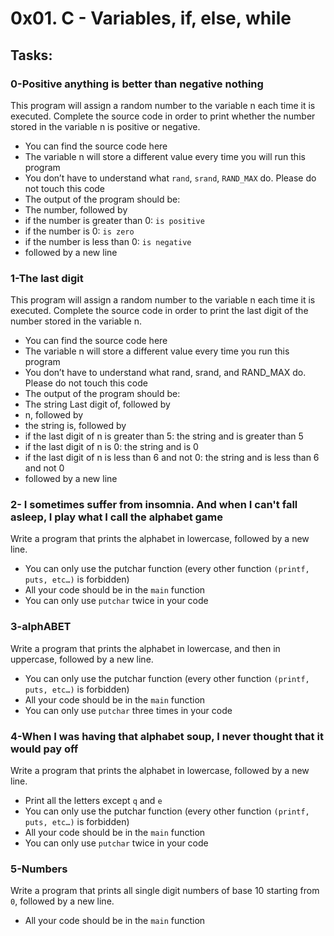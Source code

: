 # 0x01. C - Variables, if, else, while

## Tasks:

### 0-Positive anything is better than negative nothing
This program will assign a random number to the variable n each time it is executed. Complete the source code in order to print whether the number stored in the variable n is positive or negative.

 - You can find the source code here
 - The variable n will store a different value every time you will run this program
 - You don’t have to understand what `rand`, `srand`, `RAND_MAX` do. Please do not touch this code
 - The output of the program should be:
  -  The number, followed by
   -   if the number is greater than 0: `is positive`
   -   if the number is 0: `is zero`
   -   if the number is less than 0: `is negative`
  -  followed by a new line

### 1-The last digit
This program will assign a random number to the variable n each time it is executed. Complete the source code in order to print the last digit of the number stored in the variable n.

 - You can find the source code here
 - The variable n will store a different value every time you run this program
 - You don’t have to understand what rand, srand, and RAND_MAX do. Please do not touch this code
 - The output of the program should be:
  -  The string Last digit of, followed by
  -  n, followed by
  -  the string is, followed by
   -   if the last digit of n is greater than 5: the string and is greater than 5
   -   if the last digit of n is 0: the string and is 0
   -   if the last digit of n is less than 6 and not 0: the string and is less than 6 and not 0
  -  followed by a new line

### 2- I sometimes suffer from insomnia. And when I can't fall asleep, I play what I call the alphabet game

Write a program that prints the alphabet in lowercase, followed by a new line.

  -  You can only use the putchar function (every other function `(printf, puts, etc…)` is forbidden)
  -  All your code should be in the `main` function
  -  You can only use `putchar` twice in your code

### 3-alphABET
Write a program that prints the alphabet in lowercase, and then in uppercase, followed by a new line.

 - You can only use the putchar function (every other function `(printf, puts, etc…)` is forbidden)
 - All your code should be in the `main` function
 - You can only use `putchar` three times in your code

### 4-When I was having that alphabet soup, I never thought that it would pay off
Write a program that prints the alphabet in lowercase, followed by a new line.

 - Print all the letters except `q` and `e`
 - You can only use the putchar function (every other function `(printf, puts, etc…)` is forbidden)
 - All your code should be in the `main` function
 - You can only use `putchar` twice in your code

### 5-Numbers
Write a program that prints all single digit numbers of base 10 starting from `0`, followed by a new line.

 - All your code should be in the `main` function

